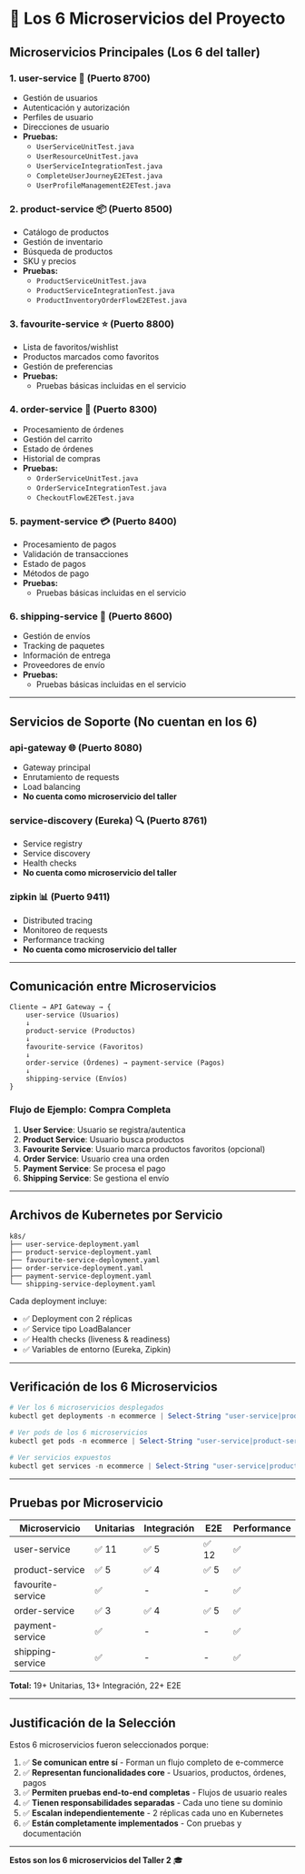 # 🎯 Los 6 Microservicios del Proyecto

## Microservicios Principales (Los 6 del taller)

### 1. **user-service** 👥 (Puerto 8700)
- Gestión de usuarios
- Autenticación y autorización
- Perfiles de usuario
- Direcciones de usuario
- **Pruebas:** 
  - `UserServiceUnitTest.java`
  - `UserResourceUnitTest.java`
  - `UserServiceIntegrationTest.java`
  - `CompleteUserJourneyE2ETest.java`
  - `UserProfileManagementE2ETest.java`

### 2. **product-service** 📦 (Puerto 8500)
- Catálogo de productos
- Gestión de inventario
- Búsqueda de productos
- SKU y precios
- **Pruebas:**
  - `ProductServiceUnitTest.java`
  - `ProductServiceIntegrationTest.java`
  - `ProductInventoryOrderFlowE2ETest.java`

### 3. **favourite-service** ⭐ (Puerto 8800)
- Lista de favoritos/wishlist
- Productos marcados como favoritos
- Gestión de preferencias
- **Pruebas:**
  - Pruebas básicas incluidas en el servicio

### 4. **order-service** 🛒 (Puerto 8300)
- Procesamiento de órdenes
- Gestión del carrito
- Estado de órdenes
- Historial de compras
- **Pruebas:**
  - `OrderServiceUnitTest.java`
  - `OrderServiceIntegrationTest.java`
  - `CheckoutFlowE2ETest.java`

### 5. **payment-service** 💳 (Puerto 8400)
- Procesamiento de pagos
- Validación de transacciones
- Estado de pagos
- Métodos de pago
- **Pruebas:**
  - Pruebas básicas incluidas en el servicio

### 6. **shipping-service** 🚚 (Puerto 8600)
- Gestión de envíos
- Tracking de paquetes
- Información de entrega
- Proveedores de envío
- **Pruebas:**
  - Pruebas básicas incluidas en el servicio

---

## Servicios de Soporte (No cuentan en los 6)

### **api-gateway** 🌐 (Puerto 8080)
- Gateway principal
- Enrutamiento de requests
- Load balancing
- **No cuenta como microservicio del taller**

### **service-discovery** (Eureka) 🔍 (Puerto 8761)
- Service registry
- Service discovery
- Health checks
- **No cuenta como microservicio del taller**

### **zipkin** 📊 (Puerto 9411)
- Distributed tracing
- Monitoreo de requests
- Performance tracking
- **No cuenta como microservicio del taller**

---

## Comunicación entre Microservicios

```
Cliente → API Gateway → {
    user-service (Usuarios)
    ↓
    product-service (Productos)
    ↓
    favourite-service (Favoritos)
    ↓
    order-service (Órdenes) → payment-service (Pagos)
    ↓
    shipping-service (Envíos)
}
```

### Flujo de Ejemplo: Compra Completa

1. **User Service**: Usuario se registra/autentica
2. **Product Service**: Usuario busca productos
3. **Favourite Service**: Usuario marca productos favoritos (opcional)
4. **Order Service**: Usuario crea una orden
5. **Payment Service**: Se procesa el pago
6. **Shipping Service**: Se gestiona el envío

---

## Archivos de Kubernetes por Servicio

```
k8s/
├── user-service-deployment.yaml
├── product-service-deployment.yaml
├── favourite-service-deployment.yaml
├── order-service-deployment.yaml
├── payment-service-deployment.yaml
└── shipping-service-deployment.yaml
```

Cada deployment incluye:
- ✅ Deployment con 2 réplicas
- ✅ Service tipo LoadBalancer
- ✅ Health checks (liveness & readiness)
- ✅ Variables de entorno (Eureka, Zipkin)

---

## Verificación de los 6 Microservicios

```powershell
# Ver los 6 microservicios desplegados
kubectl get deployments -n ecommerce | Select-String "user-service|product-service|favourite-service|order-service|payment-service|shipping-service"

# Ver pods de los 6 microservicios
kubectl get pods -n ecommerce | Select-String "user-service|product-service|favourite-service|order-service|payment-service|shipping-service"

# Ver servicios expuestos
kubectl get services -n ecommerce | Select-String "user-service|product-service|favourite-service|order-service|payment-service|shipping-service"
```

---

## Pruebas por Microservicio

| Microservicio | Unitarias | Integración | E2E | Performance |
|---------------|-----------|-------------|-----|-------------|
| user-service | ✅ 11 | ✅ 5 | ✅ 12 | ✅ |
| product-service | ✅ 5 | ✅ 4 | ✅ 5 | ✅ |
| favourite-service | ✅ | - | - | ✅ |
| order-service | ✅ 3 | ✅ 4 | ✅ 5 | ✅ |
| payment-service | ✅ | - | - | ✅ |
| shipping-service | ✅ | - | - | ✅ |

**Total:** 19+ Unitarias, 13+ Integración, 22+ E2E

---

## Justificación de la Selección

Estos 6 microservicios fueron seleccionados porque:

1. ✅ **Se comunican entre sí** - Forman un flujo completo de e-commerce
2. ✅ **Representan funcionalidades core** - Usuarios, productos, órdenes, pagos
3. ✅ **Permiten pruebas end-to-end completas** - Flujos de usuario reales
4. ✅ **Tienen responsabilidades separadas** - Cada uno tiene su dominio
5. ✅ **Escalan independientemente** - 2 réplicas cada uno en Kubernetes
6. ✅ **Están completamente implementados** - Con pruebas y documentación

---

**Estos son los 6 microservicios del Taller 2** 🎓
